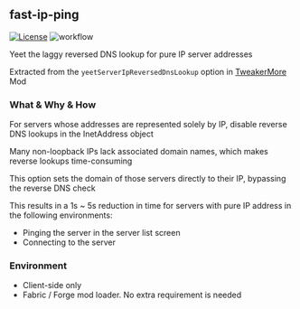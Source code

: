 ## fast-ip-ping

[![License](https://img.shields.io/github/license/Fallen-Breath/fast-ip-ping.svg)](http://www.gnu.org/licenses/lgpl-3.0.html)
![workflow](https://github.com/Fallen-Breath/fast-ip-ping/actions/workflows/gradle.yml/badge.svg)

Yeet the laggy reversed DNS lookup for pure IP server addresses

Extracted from the `yeetServerIpReversedDnsLookup` option in [TweakerMore](https://github.com/Fallen-Breath/tweakermore) Mod

### What & Why & How

For servers whose addresses are represented solely by IP, disable reverse DNS lookups in the InetAddress object

Many non-loopback IPs lack associated domain names, which makes reverse lookups time-consuming

This option sets the domain of those servers directly to their IP, bypassing the reverse DNS check

This results in a 1s ~ 5s reduction in time for servers with pure IP address in the following environments:

- Pinging the server in the server list screen 
- Connecting to the server

### Environment

- Client-side only
- Fabric / Forge mod loader. No extra requirement is needed
